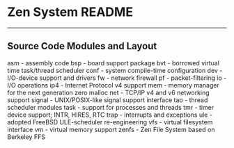 # Zen System README
----

## Source Code Modules and Layout

asm		- assembly code
bsp		- board support package
bvt		- borrowed virtual time task/thread scheduler
conf		- system compile-time configuration
dev		- I/O-device support and drivers
fw		- network firewall
pf		- packet-filtering
io		- I/O operations
ip4		- Internet Protocol v4 support
mem		- memory manager for the next generation zero malloc
net		- TCP/IP v4 and v6 networking support
signal		- UNIX/POSIX-like signal support interface
tao		- thread scheduler modules
task		- support for processes and threads
tmr		- timer device support; INTR, HIRES, RTC
trap		- interrupts and exceptions
ule		- adopted FreeBSD ULE-scheduler re-engineering
vfs		- virtual filesystem interface
vm		- virtual memory support
zenfs		- Zen File System based on Berkeley FFS

